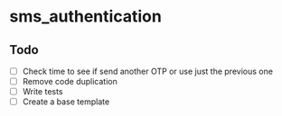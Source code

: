 # sms_authentication

## Todo
- [ ] Check time to see if send another OTP or use just the previous one
- [ ] Remove code duplication
- [ ] Write tests
- [ ] Create a base template